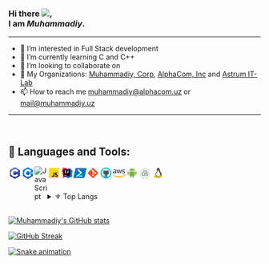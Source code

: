 ### Hi there <img src="https://raw.githubusercontent.com/samandareo/samandareo/master/wave.gif" width="20px">, <br /> I am *Muhammadiy*.


---

- 👀 I’m interested in Full Stack development<br />
- 🌱 I’m currently learning C and C++<br />
- 💞️ I’m looking to collaborate on<br />
- 👥 My Organizations: [Muhammadiy, Corp](https://github.com/muhammadiy-corp), [AlphaCom, Inc](https://github.com/alphacom-inc) and [Astrum IT-Lab](https://github.com/astrum-team)<br />
- 📫 How to reach me muhammadiy@alphacom.uz or mail@muhammadiy.uz<br />

---

<br />

## 🔨 Languages and Tools:

[<img align="left" alt="C" width="26px" src="./techs/c.svg" />][C]
[<img align="left" alt="C++" width="26px" src="./techs/c++.svg" />][C++]
[<img align="left" alt="JavaScript" width="26px" src="https://laravel.com/img/logomark.min.svg" />][Laravel]
[<img align="left" alt="JavaScript" width="26px" src="./techs/javascript.svg" />][JavaScript]
[<img align="left" alt="IntelliJ IDEA" width="26px" src="./techs/intellij.svg" />][JetBrains]
[<img align="left" alt="Powershell" width="26px" src="./techs/powershell.svg" />][PowerShell]
[<img align="left" alt="Git" width="26px" src="./techs/git.svg" />][Git]
[<img align="left" alt="GitHub" width="26px" src="./techs/github.svg" />][GitHub]
[<img align="left" alt="Heroku" width="26px" src="./techs/aws.svg" />][AWS]
[<img align="left" alt="Android" width="26px" src="./techs/android.svg" />][Android]
[<img align="left" alt="MacOS" width="26px" src="./techs/macos.svg" />][MacOS]
[<img align="left" alt="Linux" width="26px" src="./techs/linux.svg" />][Linux]

<br />
<br />

<br />

<details>

  <summary>⚜ Top Langs</summary>

  <br />

[![Top langs](https://github-readme-stats.vercel.app/api/top-langs/?username=mxbek&theme=algolia&layout=compact)](https://github.com/mexbek)

</details>

<br />




[![Muhammadiy's GitHub stats](https://github-readme-stats.vercel.app/api?username=mxbek&count_private=true&show_icons=true&theme=algolia&include_all_commits=true)](https://github.com/mexbek)

[![GitHub Streak](https://github-readme-streak-stats.herokuapp.com?user=mxbek&theme=algolia&date_format=j%20M%5B%20Y%5D)](https://github.com/mexbek)

[![Snake animation](https://github.com/samandareo/samandareo/blob/main/snake.svg)](https://github.com/mexbek)




[C]: https://www.iso.org/standard/74528.html
[C++]: https://isocpp.org/
[Laravel]: https://laravel.com/
[JavaScript]: https://www.javascript.com/
[VSCode]: https://code.visualstudio.com/
[JetBrains]: https://www.jetbrains.com/
[PowerShell]: https://docs.microsoft.com/en-us/powershell/
[Git]: https://git-scm.com/
[GitHub]: https://github.com
[AWS]: https://aws.com
[Android]: https://www.android.com/
[MacOS]: https://developer.apple.com/macos/
[Linux]: https://www.linux.org/
[Windows]: https://www.microsoft.com/en-us/windows
